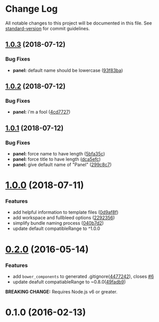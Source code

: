 # Change Log

All notable changes to this project will be documented in this file. See [standard-version](https://github.com/conventional-changelog/standard-version) for commit guidelines.

<a name="1.0.3"></a>
## [1.0.3](https://github.com/nodecg/generator-nodecg/compare/v1.0.2...v1.0.3) (2018-07-12)


### Bug Fixes

* **panel:** default name should be lowercase ([93f83ba](https://github.com/nodecg/generator-nodecg/commit/93f83ba))



<a name="1.0.2"></a>
## [1.0.2](https://github.com/nodecg/generator-nodecg/compare/v1.0.1...v1.0.2) (2018-07-12)


### Bug Fixes

* **panel:** i'm a fool ([4cd7727](https://github.com/nodecg/generator-nodecg/commit/4cd7727))



<a name="1.0.1"></a>
## [1.0.1](https://github.com/nodecg/generator-nodecg/compare/v1.0.0...v1.0.1) (2018-07-12)


### Bug Fixes

* **panel:** force name to have length ([5bfa35c](https://github.com/nodecg/generator-nodecg/commit/5bfa35c))
* **panel:** force title to have length ([dca5efc](https://github.com/nodecg/generator-nodecg/commit/dca5efc))
* **panel:** give default name of "Panel" ([299c8c7](https://github.com/nodecg/generator-nodecg/commit/299c8c7))



<a name="1.0.0"></a>
# [1.0.0](https://github.com/nodecg/generator-nodecg/compare/v0.2.0...v1.0.0) (2018-07-11)


### Features

* add helpful information to template files ([0d9af8f](https://github.com/nodecg/generator-nodecg/commit/0d9af8f))
* add workspace and fullbleed options ([2292356](https://github.com/nodecg/generator-nodecg/commit/2292356))
* simplify bundle naming process ([040b7d2](https://github.com/nodecg/generator-nodecg/commit/040b7d2))
* update default compatibleRange to ^1.0.0



<a name="0.2.0"></a>
# [0.2.0](https://github.com/nodecg/generator-nodecg/compare/v0.1.0...v0.2.0) (2016-05-14)


### Features

* add `bower_components` to generated .gitignore([4477242](https://github.com/nodecg/generator-nodecg/commit/4477242)), closes [#6](https://github.com/nodecg/generator-nodecg/issues/6)
* update deafult compatiableRange to ~0.8.0([49fadb9](https://github.com/nodecg/generator-nodecg/commit/49fadb9))

**BREAKING CHANGE:** Requires Node.js v6 or greater.


<a name="0.1.0"></a>
# 0.1.0 (2016-02-13)
